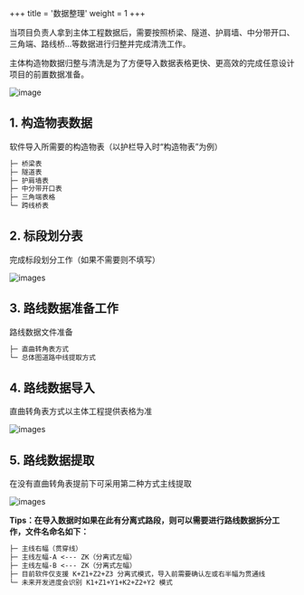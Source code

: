 +++
title = '数据整理'
weight = 1
+++

当项目负责人拿到主体工程数据后，需要按照桥梁、隧道、护肩墙、中分带开口、三角端、路线桥...等数据进行归整并完成清洗工作。

主体构造物数据归整与清洗是为了方便导入数据表格更快、更高效的完成任意设计项目的前置数据准备。

![image](/img/docs/data/structuretable.webp)

## 1. 构造物表数据

软件导入所需要的构造物表（以护栏导入时“构造物表”为例）

```txt
├─ 桥梁表
├─ 隧道表
├─ 护肩墙表
├─ 中分带开口表
├─ 三角端表格
└─ 跨线桥表
```

## 2. 标段划分表

完成标段划分工作（如果不需要则不填写）

![images](/img/docs/data/biddingsection.webp)

## 3. 路线数据准备工作

路线数据文件准备

```txt
├─ 直曲转角表方式
└─ 总体图道路中线提取方式
```

## 4. 路线数据导入

直曲转角表方式以主体工程提供表格为准

![images](/img/docs/data/curvedtable.webp)

## 5. 路线数据提取

在没有直曲转角表提前下可采用第二种方式主线提取

![images](/img/docs/data/roadtouch.webp)

**Tips：在导入数据时如果在此有分离式路段，则可以需要进行路线数据拆分工作，文件名命名如下：**

```txt
├─ 主线右幅（贯穿线）
├─ 主线左幅-A <--- ZK（分离式左幅）
├─ 主线左幅-B <--- ZK（分离式左幅）
├─ 目前软件仅支援 K+Z1+Z2+Z3 分离式模式，导入前需要确认左或右半幅为贯通线
└─ 未来开发进度会识别 K1+Z1+Y1+K2+Z2+Y2 模式
```
